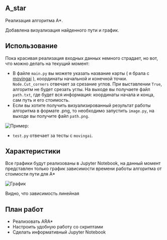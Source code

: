 ## A_star
Реализация алгоритма А*.

Добавлена визуализация найденного пути и график.


## Использование

Пока красивая реализация входных данных немного страдает, но вот, что можно делать на текущий момент:

* В файле ```main.py``` вы можете указать название карты ( я брала с [movingai](https://movingai.com/benchmarks/street/index.html) ), координаты начальной и конечной точки. 
```Node.Cut_corners``` отвечает за срезание углов. При выставлении ```True```, алгоритм не будет срезать углы.
На выходе вы получаете файл ```path.txt```, где будет вся информация: координаты начала и конца, сам путь и его стоимость.
* Если вы хотите получить визуализированный результат работы алгоритма в формате .png, то необходимо запустить ```image.py```, на выходе вы получите файл ```path.png```.

![Пример:](path.png)

* ```test.py``` отвечает за тесты с ```movingai```.
 
## Характеристики
Все графики будут реализованы в Jupyter Notebook, на данный момент представлен только график зависимости времени работы алгоритма от стоимости пути для A*

![График](plot.png)

Видно, что зависимость линейная

## План работ
* Реализовать ARA*
* Настроить удобную работу со скриптами
* Сделать информативный Jupyter Notebook
